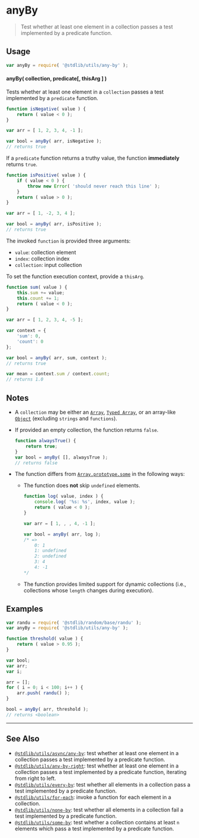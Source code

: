 <!--

@license Apache-2.0

Copyright (c) 2018 The Stdlib Authors.

Licensed under the Apache License, Version 2.0 (the "License");
you may not use this file except in compliance with the License.
You may obtain a copy of the License at

   http://www.apache.org/licenses/LICENSE-2.0

Unless required by applicable law or agreed to in writing, software
distributed under the License is distributed on an "AS IS" BASIS,
WITHOUT WARRANTIES OR CONDITIONS OF ANY KIND, either express or implied.
See the License for the specific language governing permissions and
limitations under the License.

-->

# anyBy

> Test whether at least one element in a collection passes a test implemented by a predicate function.

<!-- Section to include introductory text. Make sure to keep an empty line after the intro `section` element and another before the `/section` close. -->

<section class="intro">

</section>

<!-- /.intro -->

<!-- Package usage documentation. -->

<section class="usage">

## Usage

```javascript
var anyBy = require( '@stdlib/utils/any-by' );
```

#### anyBy( collection, predicate\[, thisArg ] )

Tests whether at least one element in a `collection` passes a test implemented by a `predicate` function.

```javascript
function isNegative( value ) {
    return ( value < 0 );
}

var arr = [ 1, 2, 3, 4, -1 ];

var bool = anyBy( arr, isNegative );
// returns true
```

If a `predicate` function returns a truthy value, the function **immediately** returns `true`.

```javascript
function isPositive( value ) {
    if ( value < 0 ) {
        throw new Error( 'should never reach this line' );
    }
    return ( value > 0 );
}

var arr = [ 1, -2, 3, 4 ];

var bool = anyBy( arr, isPositive );
// returns true
```

The invoked `function` is provided three arguments:

-   `value`: collection element
-   `index`: collection index
-   `collection`: input collection

To set the function execution context, provide a `thisArg`.

```javascript
function sum( value ) {
    this.sum += value;
    this.count += 1;
    return ( value < 0 );
}

var arr = [ 1, 2, 3, 4, -5 ];

var context = {
    'sum': 0,
    'count': 0
};

var bool = anyBy( arr, sum, context );
// returns true

var mean = context.sum / context.count;
// returns 1.0
```

</section>

<!-- /.usage -->

<!-- Package usage notes. Make sure to keep an empty line after the `section` element and another before the `/section` close. -->

<section class="notes">

## Notes

-   A `collection` may be either an [`Array`][mdn-array], [`Typed Array`][mdn-typed-array], or an array-like [`Object`][mdn-object] (excluding `strings` and `functions`).

-   If provided an empty collection, the function returns `false`.

    ```javascript
    function alwaysTrue() {
        return true;
    }
    var bool = anyBy( [], alwaysTrue );
    // returns false
    ```

-   The function differs from [`Array.prototype.some`][mdn-array-some] in the following ways:

    -   The function does **not** skip `undefined` elements.

        <!-- eslint-disable no-sparse-arrays, stdlib/doctest-marker -->

        ```javascript
        function log( value, index ) {
            console.log( '%s: %s', index, value );
            return ( value < 0 );
        }

        var arr = [ 1, , , 4, -1 ];

        var bool = anyBy( arr, log );
        /* =>
            0: 1
            1: undefined
            2: undefined
            3: 4
            4: -1
        */
        ```

    -   The function provides limited support for dynamic collections (i.e., collections whose `length` changes during execution).

</section>

<!-- /.notes -->

<!-- Package usage examples. -->

<section class="examples">

## Examples

<!-- eslint no-undef: "error" -->

```javascript
var randu = require( '@stdlib/random/base/randu' );
var anyBy = require( '@stdlib/utils/any-by' );

function threshold( value ) {
    return ( value > 0.95 );
}

var bool;
var arr;
var i;

arr = [];
for ( i = 0; i < 100; i++ ) {
    arr.push( randu() );
}

bool = anyBy( arr, threshold );
// returns <boolean>
```

</section>

<!-- /.examples -->

<!-- Section to include cited references. If references are included, add a horizontal rule *before* the section. Make sure to keep an empty line after the `section` element and another before the `/section` close. -->

<section class="references">

</section>

<!-- /.references -->

<!-- Section for related `stdlib` packages. Do not manually edit this section, as it is automatically populated. -->

<section class="related">

* * *

## See Also

-   [`@stdlib/utils/async/any-by`][@stdlib/utils/async/any-by]: test whether at least one element in a collection passes a test implemented by a predicate function.
-   [`@stdlib/utils/any-by-right`][@stdlib/utils/any-by-right]: test whether at least one element in a collection passes a test implemented by a predicate function, iterating from right to left.
-   [`@stdlib/utils/every-by`][@stdlib/utils/every-by]: test whether all elements in a collection pass a test implemented by a predicate function.
-   [`@stdlib/utils/for-each`][@stdlib/utils/for-each]: invoke a function for each element in a collection.
-   [`@stdlib/utils/none-by`][@stdlib/utils/none-by]: test whether all elements in a collection fail a test implemented by a predicate function.
-   [`@stdlib/utils/some-by`][@stdlib/utils/some-by]: test whether a collection contains at least `n` elements which pass a test implemented by a predicate function.

</section>

<!-- /.related -->

<!-- Section for all links. Make sure to keep an empty line after the `section` element and another before the `/section` close. -->

<section class="links">

[mdn-array]: https://developer.mozilla.org/en-US/docs/Web/JavaScript/Reference/Global_Objects/Array

[mdn-typed-array]: https://developer.mozilla.org/en-US/docs/Web/JavaScript/Reference/Global_Objects/TypedArray

[mdn-object]: https://developer.mozilla.org/en-US/docs/Web/JavaScript/Reference/Global_Objects/Object

[mdn-array-some]: https://developer.mozilla.org/en-US/docs/Web/JavaScript/Reference/Global_Objects/Array/some

<!-- <related-links> -->

[@stdlib/utils/async/any-by]: https://github.com/stdlib-js/stdlib/tree/develop/lib/node_modules/%40stdlib/utils/async/any-by

[@stdlib/utils/any-by-right]: https://github.com/stdlib-js/stdlib/tree/develop/lib/node_modules/%40stdlib/utils/any-by-right

[@stdlib/utils/every-by]: https://github.com/stdlib-js/stdlib/tree/develop/lib/node_modules/%40stdlib/utils/every-by

[@stdlib/utils/for-each]: https://github.com/stdlib-js/stdlib/tree/develop/lib/node_modules/%40stdlib/utils/for-each

[@stdlib/utils/none-by]: https://github.com/stdlib-js/stdlib/tree/develop/lib/node_modules/%40stdlib/utils/none-by

[@stdlib/utils/some-by]: https://github.com/stdlib-js/stdlib/tree/develop/lib/node_modules/%40stdlib/utils/some-by

<!-- </related-links> -->

</section>

<!-- /.links -->
